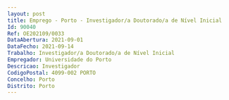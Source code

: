 ```yaml
--- 
layout: post
title: Emprego - Porto - Investigador/a Doutorado/a de Nível Inicial
Id: 90040
Ref: OE202109/0033
DataAbertura: 2021-09-01
DataFecho: 2021-09-14
Trabalho: Investigador/a Doutorado/a de Nível Inicial
Empregador: Universidade do Porto
Descricao: Investigador
CodigoPostal: 4099-002 PORTO
Concelho: Porto
Distrito: Porto
--- 
```

